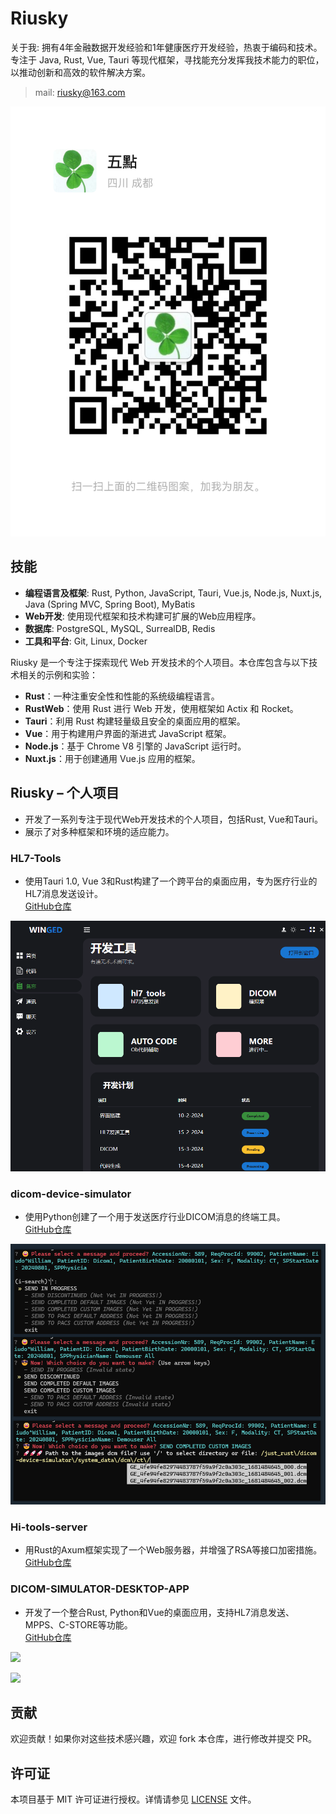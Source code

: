 # Riusky

关于我: 拥有4年金融数据开发经验和1年健康医疗开发经验，热衷于编码和技术。专注于 Java, Rust, Vue, Tauri 等现代框架，寻找能充分发挥我技术能力的职位，以推动创新和高效的软件解决方案。

> mail: riusky@163.com

![](./7797B76B7CD1392E21255E1FED4D27A6.png)

## 技能

- **编程语言及框架**: Rust, Python, JavaScript, Tauri, Vue.js, Node.js, Nuxt.js, Java (Spring MVC, Spring Boot), MyBatis
- **Web开发**: 使用现代框架和技术构建可扩展的Web应用程序。
- **数据库**: PostgreSQL, MySQL, SurrealDB, Redis
- **工具和平台**: Git, Linux, Docker

Riusky 是一个专注于探索现代 Web 开发技术的个人项目。本仓库包含与以下技术相关的示例和实验：

- **Rust**：一种注重安全性和性能的系统级编程语言。
- **RustWeb**：使用 Rust 进行 Web 开发，使用框架如 Actix 和 Rocket。
- **Tauri**：利用 Rust 构建轻量级且安全的桌面应用的框架。
- **Vue**：用于构建用户界面的渐进式 JavaScript 框架。
- **Node.js**：基于 Chrome V8 引擎的 JavaScript 运行时。
- **Nuxt.js**：用于创建通用 Vue.js 应用的框架。

## Riusky – 个人项目

- 开发了一系列专注于现代Web开发技术的个人项目，包括Rust, Vue和Tauri。
- 展示了对多种框架和环境的适应能力。

### HL7-Tools

- 使用Tauri 1.0, Vue 3和Rust构建了一个跨平台的桌面应用，专为医疗行业的HL7消息发送设计。  
  [GitHub仓库](https://github.com/riusky/HL7-Tools)

![](https://github.com/riusky/HL7-Tools/blob/master/HL7_mess.png)

### dicom-device-simulator

- 使用Python创建了一个用于发送医疗行业DICOM消息的终端工具。  
  [GitHub仓库](https://github.com/riusky/dicom-device-simulator)

![](https://github.com/riusky/dicom-device-simulator/blob/main/images/mpps1.png)

### Hi-tools-server

- 用Rust的Axum框架实现了一个Web服务器，并增强了RSA等接口加密措施。  
  [GitHub仓库](https://github.com/riusky/Hi-tools-server)

### DICOM-SIMULATOR-DESKTOP-APP

- 开发了一个整合Rust, Python和Vue的桌面应用，支持HL7消息发送、MPPS、C-STORE等功能。  
  [GitHub仓库](https://github.com/riusky/DICOM-SIMULATOR-DESKTOP-APP)

![](https://github.com/riusky/DICOM-SIMULATOR-DESKTOP-APP/blob/main/dicom-interface.png)

![](https://github.com/riusky/DICOM-SIMULATOR-DESKTOP-APP/blob/main/dicom-simulator.png)

## 贡献

欢迎贡献！如果你对这些技术感兴趣，欢迎 fork 本仓库，进行修改并提交 PR。

## 许可证

本项目基于 MIT 许可证进行授权。详情请参见 [LICENSE](LICENSE) 文件。
